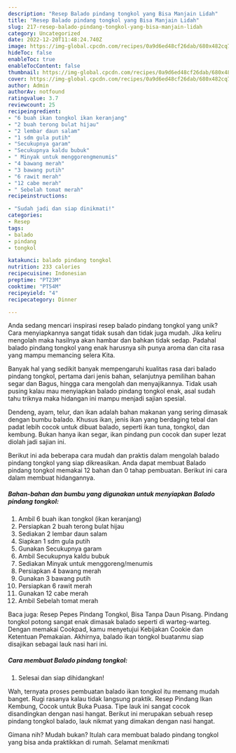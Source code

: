 ```yaml
---
description: "Resep Balado pindang tongkol yang Bisa Manjain Lidah"
title: "Resep Balado pindang tongkol yang Bisa Manjain Lidah"
slug: 217-resep-balado-pindang-tongkol-yang-bisa-manjain-lidah
category: Uncategorized
date: 2022-12-20T11:48:24.740Z
image: https://img-global.cpcdn.com/recipes/0a9d6ed48cf26dab/680x482cq70/balado-pindang-tongkol-foto-resep-utama.jpg
hideToc: false
enableToc: true
enableTocContent: false
thumbnail: https://img-global.cpcdn.com/recipes/0a9d6ed48cf26dab/680x482cq70/balado-pindang-tongkol-foto-resep-utama.jpg
cover: https://img-global.cpcdn.com/recipes/0a9d6ed48cf26dab/680x482cq70/balado-pindang-tongkol-foto-resep-utama.jpg
author: Admin
authorAv: notfound
ratingvalue: 3.7
reviewcount: 25
recipeingredient:
- "6 buah ikan tongkol ikan keranjang"
- "2 buah terong bulat hijau"
- "2 lembar daun salam"
- "1 sdm gula putih"
- "Secukupnya garam"
- "Secukupnya kaldu bubuk"
- " Minyak untuk menggorengmenumis"
- "4 bawang merah"
- "3 bawang putih"
- "6 rawit merah"
- "12 cabe merah"
- " Sebelah tomat merah"
recipeinstructions:

- "Sudah jadi dan siap dinikmati!"
categories:
- Resep
tags:
- balado
- pindang
- tongkol

katakunci: balado pindang tongkol 
nutrition: 233 calories
recipecuisine: Indonesian
preptime: "PT23M"
cooktime: "PT54M"
recipeyield: "4"
recipecategory: Dinner

---
```





Anda sedang mencari inspirasi resep balado pindang tongkol yang unik? Cara menyiapkannya sangat tidak susah dan tidak juga mudah. Jika keliru mengolah maka hasilnya akan hambar dan bahkan tidak sedap. Padahal balado pindang tongkol yang enak harusnya sih punya aroma dan cita rasa yang mampu memancing selera Kita.





Banyak hal yang sedikit banyak mempengaruhi kualitas rasa dari balado pindang tongkol, pertama dari jenis bahan, selanjutnya pemilihan bahan segar dan Bagus, hingga cara mengolah dan menyajikannya. Tidak usah pusing kalau mau menyiapkan balado pindang tongkol enak,      asal sudah tahu triknya maka hidangan ini mampu menjadi sajian spesial.














Dendeng, ayam, telur, dan ikan adalah bahan makanan yang sering dimasak dengan bumbu balado. Khusus ikan, jenis ikan yang berdaging tebal dan padat lebih cocok untuk dibuat balado, seperti ikan tuna, tongkol, dan kembung. Bukan hanya ikan segar, ikan pindang pun cocok dan super lezat diolah jadi sajian ini.






Berikut ini ada beberapa cara mudah dan praktis dalam mengolah balado pindang tongkol yang siap dikreasikan. Anda dapat membuat Balado pindang tongkol memakai 12 bahan dan 0 tahap pembuatan. Berikut ini cara dalam membuat hidangannya.

<!--inarticleads1-->

##### Bahan-bahan dan bumbu yang digunakan untuk menyiapkan Balado pindang tongkol:

1. Ambil 6 buah ikan tongkol (ikan keranjang)
1. Persiapkan 2 buah terong bulat hijau
1. Sediakan 2 lembar daun salam
1. Siapkan 1 sdm gula putih
1. Gunakan Secukupnya garam
1. Ambil Secukupnya kaldu bubuk
1. Sediakan  Minyak untuk menggoreng/menumis
1. Persiapkan 4 bawang merah
1. Gunakan 3 bawang putih
1. Persiapkan 6 rawit merah
1. Gunakan 12 cabe merah
1. Ambil  Sebelah tomat merah


Baca juga: Resep Pepes Pindang Tongkol, Bisa Tanpa Daun Pisang. Pindang tongkol potong sangat enak dimasak balado seperti di warteg-warteg. Dengan memakai Cookpad, kamu menyetujui Kebijakan Cookie dan Ketentuan Pemakaian. Akhirnya, balado ikan tongkol buatanmu siap disajikan sebagai lauk nasi hari ini. 

<!--inarticleads2-->

##### Cara membuat Balado pindang tongkol:


1. Selesai dan siap dihidangkan!

Wah, ternyata proses pembuatan balado ikan tongkol itu memang mudah banget. Rugi rasanya kalau tidak langsung praktik. Resep Pindang Ikan Kembung, Cocok untuk Buka Puasa. Tipe lauk ini sangat cocok disandingkan dengan nasi hangat. Berikut ini merupakan sebuah resep pindang tongkol balado, lauk nikmat yang dimakan dengan nasi hangat. 

Gimana nih? Mudah bukan? Itulah cara membuat balado pindang tongkol yang bisa anda praktikkan di rumah. Selamat menikmati

